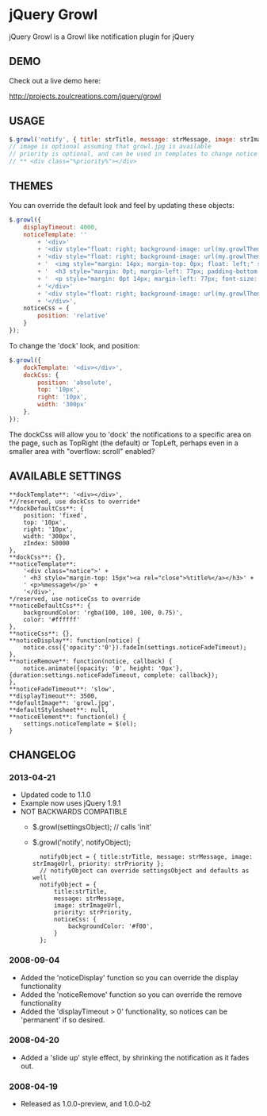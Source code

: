 jQuery Growl
============

jQuery Growl is a Growl like notification plugin for jQuery

## DEMO

Check out a live demo here: 

http://projects.zoulcreations.com/jquery/growl

## USAGE
```javascript
$.growl('notify', { title: strTitle, message: strMessage, image: strImage, priority: strPriority });
// image is optional assuming that growl.jpg is available
// priority is optional, and can be used in templates to change notice appearances through CSS
// ** <div class="%priority%"></div>
```

## THEMES

You can override the default look and feel by updating these objects:
```javascript
$.growl({
	displayTimeout: 4000,
	noticeTemplate: ''
		+ '<div>'
		+ '<div style="float: right; background-image: url(my.growlTheme/normalTop.png); position: relative; width: 259px; height: 16px; margin: 0pt;"></div>'
		+ '<div style="float: right; background-image: url(my.growlTheme/normalBackground.png); position: relative; display: block; color: #ffffff; font-family: Arial; font-size: 12px; line-height: 14px; width: 259px; margin: 0pt;">' 
		+ '  <img style="margin: 14px; margin-top: 0px; float: left;" src="%image%" />'
		+ '  <h3 style="margin: 0pt; margin-left: 77px; padding-bottom: 10px; font-size: 13px;">%title%</h3>'
		+ '  <p style="margin: 0pt 14px; margin-left: 77px; font-size: 12px;">%message%</p>'
		+ '</div>'
		+ '<div style="float: right; background-image: url(my.growlTheme/normalBottom.png); position: relative; width: 259px; height: 16px; margin-bottom: 10px;"></div>'
		+ '</div>',
	noticeCss = {
		position: 'relative'
	}
});
```
To change the 'dock' look, and position: 
```javascript
$.growl({
	dockTemplate: '<div></div>',
	dockCss: {
		position: 'absolute',
		top: '10px',
		right: '10px',
		width: '300px'
	},
});
```  
The dockCss will allow you to 'dock' the notifications to a specific area
on the page, such as TopRight (the default) or TopLeft, perhaps even in a
smaller area with "overflow: scroll" enabled?

## AVAILABLE SETTINGS

	**dockTemplate**: '<div></div>',
	*//reserved, use dockCss to override*
	**dockDefaultCss**: {
		position: 'fixed',
		top: '10px',
		right: '10px',
		width: '300px',
		zIndex: 50000
	},
	**dockCss**: {},
	**noticeTemplate**: 
		'<div class="notice">' +
		' <h3 style="margin-top: 15px"><a rel="close">%title%</a></h3>' +
		' <p>%message%</p>' +
		'</div>',
	*/reserved, use noticeCss to override	
	**noticeDefaultCss**: {
		backgroundColor: 'rgba(100, 100, 100, 0.75)',
		color: '#ffffff'
	},
	**noticeCss**: {},
	**noticeDisplay**: function(notice) {
		notice.css({'opacity':'0'}).fadeIn(settings.noticeFadeTimeout);
	},
	**noticeRemove**: function(notice, callback) {
		notice.animate({opacity: '0', height: '0px'}, {duration:settings.noticeFadeTimeout, complete: callback});
	},
	**noticeFadeTimeout**: 'slow',
	**displayTimeout**: 3500,
	**defaultImage**: 'growl.jpg',
	**defaultStylesheet**: null,
	**noticeElement**: function(el) {
		settings.noticeTemplate = $(el);
	}


## CHANGELOG

### 2013-04-21
* Updated code to 1.1.0
* Example now uses jQuery 1.9.1
* NOT BACKWARDS COMPATIBLE
	* $.growl(settingsObject); // calls 'init'
	* $.growl('notify', notifyObject); 
	
			notifyObject = { title:strTitle, message: strMessage, image: strImageUrl, priority: strPriority };
			// notifyObject can override settingsObject and defaults as well
			notifyObject = { 
				title:strTitle, 
				message: strMessage, 
				image: strImageUrl, 
				priority: strPriority,
				noticeCss: {
					backgroundColor: '#f00',
				}
			};

### 2008-09-04
* Added the 'noticeDisplay' function so you can override the display functionality
* Added the 'noticeRemove' function so you can override the remove functionality
* Added the 'displayTimeout > 0' functionality, so notices can be 'permanent' if so desired.

### 2008-04-20
* Added a 'slide up' style effect, by shrinking the notification as it fades out.

### 2008-04-19
* Released as 1.0.0-preview, and 1.0.0-b2